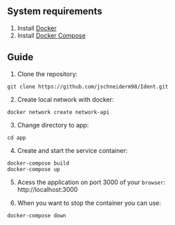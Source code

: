 ## System requirements 

 1. Install [Docker](https://docs.docker.com/engine/installation/)
 2. Install [Docker Compose](https://docs.docker.com/compose/install/)

## Guide

 1. Clone the repository:
 ```
 git clone https://github.com/jschneiderm98/Ident.git
 ```
 2. Create local network with docker:
 ```
 docker network create network-api
 ```
 3. Change directory to app:
 ```
 cd app
 ```
 4. Create and start the service container:

 ```
 docker-compose build
 docker-compose up
 ```

 5. Acess the application on port 3000 of your `browser`: http://localhost:3000

 6. When you want to stop the container you can use:
 ```
 docker-compose down
 ``` 